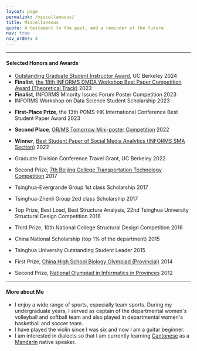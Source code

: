 ```yaml
---
layout: page
permalink: /miscellaneous/
title: Miscellaneous
quote: A testament to the past, and a reminder of the future
nav: true
nav_order: 4
---
```


---
#### Selected Honors and Awards

- [Outstanding Graduate Student Instructor Award](https://ieor.berkeley.edu/outstanding-graduate-student-instructor-award/), UC Berkeley 2024
- __Finalist__, [the 18th INFORMS DMDA Workshop Best Paper Competition Award (Theoretical Track)](https://sites.google.com/view/dmdaworkshop2023) 2023
- __Finalist__, INFORMS Minority Issues Forum Poster Competition 2023
- INFORMS Workshop on Data Science Student Scholarship 2023
<!-- - Departmental Award, IEOR Department, UC Berkeley 2023 -->
- __First-Place Prize__, the 13th POMS-HK International Conference Best Student Paper Award 2023
- __Second Place__, [OR/MS Tomorrow Mini-poster Competition](https://www.informs.org/Publications/OR-MS-Tomorrow/OR-MS-Tomorrow-Mini-Poster-Competition-2022-Winners) 2022
- __Winner__, [Best Student Paper of Social Media Analytics (INFORMS SMA Section)](https://www.informs.org/Recognizing-Excellence/Community-Prizes/Social-Media-Analytics-Section/Best-Student-Paper-Award) 2022
- Graduate Division Conference Travel Grant, UC Berkeley 2022

- Second Prize, [7th Beijing College Transportation Technology Competition](http://bjctrans.bjtu.edu.cn/ljds/bsjg/153996.htm) 2017
- Tsinghua-Evergrande Group 1st class Scholarship 2017
- Tsinghua-Zhenli Group 2ed class Scholarship 2017
- Top Prize, Best Load, Best Structure Analysis, 22nd Tsinghua University Structural Design Competition 2016
- Third Prize, 10th National College Structural Design Competition 2016
- China National Scholarship (top 1% of the department) 2015
- Tsinghua University Outstanding Student Leader 2015

- First Prize, [China High School Biology Olympiad (Provincial)](https://www.xiaoxiaotong.org/AttachFile/2013/6/40050021/635058031770152500.pdf) 2014
- Second Prize, [National Olympiad in Informatics in Provinces](http://zhejiang.xiaoxiaotong.org/AttachFile/2012/3/40050021/634684376361102500.pdf) 2012

---
#### More about Me

- I enjoy a wide range of sports, especially team sports. During my undergraduate years, I served as captain of the departmental women's volleyball and softball team and also played in departmental women's basketball and soccer team.
- I have played the violin since I was six and now I am a guitar beginner.
- I am interested in dialects so that I am currently learning [Cantonese](https://en.wikipedia.org/wiki/Cantonese) as a [Mandarin](https://en.wikipedia.org/wiki/Mandarin_Chinese) native speaker.
